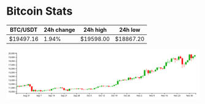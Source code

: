 # Bitcoin Stats

BTC/USDT|24h change|24h high|24h low|
|---|---|---|---|
|$19497.16|1.94%|$19598.00|$18867.20|

<img src="./chart.svg">
